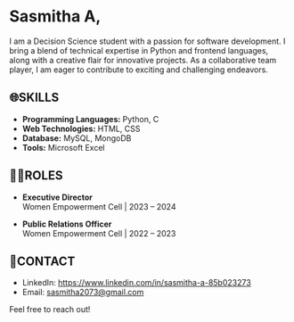 # Sasmitha A,
I am a Decision Science student with a passion for software development. I bring a blend of technical expertise in Python and frontend languages, along with a creative flair for innovative projects. 
As a collaborative team player, I am eager to contribute to exciting and challenging endeavors.

## 🌐**SKILLS**

- **Programming Languages:** Python, C
- **Web Technologies:** HTML, CSS
- **Database:** MySQL, MongoDB
- **Tools:** Microsoft Excel

## 👩‍💻**ROLES**
- **Executive Director**  
  Women Empowerment Cell | 2023 – 2024

- **Public Relations Officer**  
  Women Empowerment Cell | 2022 – 2023

## 📧**CONTACT**
- LinkedIn: https://www.linkedin.com/in/sasmitha-a-85b023273
- Email: sasmitha2073@gmail.com

Feel free to reach out!

